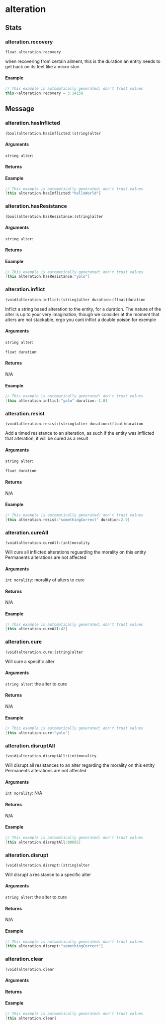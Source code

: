 # alteration
## Stats
### **alteration.recovery**
`float alteration.recovery`

when recovering from certain ailment, this is the duration an entity needs to get back on its feet
like a micro stun


#### Example
``` cpp
// This example is automatically generated: don't trust values
this->alteration.recovery = 3.14159
```
## Message
### **alteration.hasInflicted**
`(bool)alteration.hasInflicted:(string)alter `


#### Arguments
`string alter`: 

#### Returns



#### Example
``` cpp
// This example is automatically generated: don't trust values
[this alteration.hasInflicted:"helloWorld"]
```
### **alteration.hasResistance**
`(bool)alteration.hasResistance:(string)alter `


#### Arguments
`string alter`: 

#### Returns



#### Example
``` cpp
// This example is automatically generated: don't trust values
[this alteration.hasResistance:"yolo"]
```
### **alteration.inflict**
`(void)alteration.inflict:(string)alter duration:(float)duration `

Inflict a string based alteration to the entity, for a duration. The nature of the alter is
up to your very imagination, though we consider at the moment that alters are not stackable,
ergo you cant inflict a double poison for exemple
#### Arguments
`string alter`: 

`float duration`: 

#### Returns
N/A


#### Example
``` cpp
// This example is automatically generated: don't trust values
[this alteration.inflict:"yolo" duration:-1.0]
```
### **alteration.resist**
`(void)alteration.resist:(string)alter duration:(float)duration `

Add a timed resistance to an alteration, as such if the entity was inflicted that alteration, 
it will be cured as a result
#### Arguments
`string alter`: 

`float duration`: 

#### Returns
N/A


#### Example
``` cpp
// This example is automatically generated: don't trust values
[this alteration.resist:"somethingCorrect" duration:2.9]
```
### **alteration.cureAll**
`(void)alteration.cureAll:(int)morality `

Will cure all inflicted alterations reguarding the morality on this entity
Permanents alterations are not affected
#### Arguments
`int morality`: morality of alters to cure

#### Returns
N/A


#### Example
``` cpp
// This example is automatically generated: don't trust values
[this alteration.cureAll:42]
```
### **alteration.cure**
`(void)alteration.cure:(string)alter `

Will cure a specific alter
#### Arguments
`string alter`: the alter to cure

#### Returns
N/A


#### Example
``` cpp
// This example is automatically generated: don't trust values
[this alteration.cure:"yolo"]
```
### **alteration.disruptAll**
`(void)alteration.disruptAll:(int)morality `

Will disrupt all resistances to an alter regarding the morality on this entity
Permanents alterations are not affected
#### Arguments
`int morality`: N/A

#### Returns
N/A


#### Example
``` cpp
// This example is automatically generated: don't trust values
[this alteration.disruptAll:80085]
```
### **alteration.disrupt**
`(void)alteration.disrupt:(string)alter `

Will disrupt a resistance to a specific alter
#### Arguments
`string alter`: the alter to cure

#### Returns
N/A


#### Example
``` cpp
// This example is automatically generated: don't trust values
[this alteration.disrupt:"somethingCorrect"]
```
### **alteration.clear**
`(void)alteration.clear`


#### Arguments
#### Returns



#### Example
``` cpp
// This example is automatically generated: don't trust values
[this alteration.clear]
```

